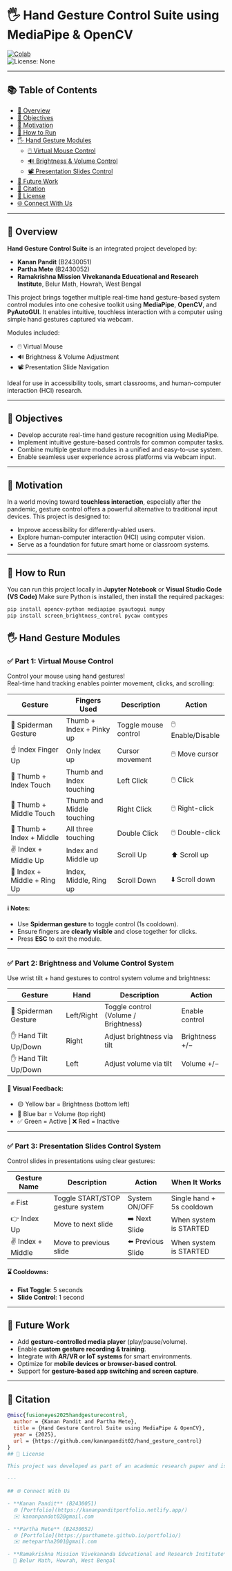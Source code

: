 # 🖐️ Hand Gesture Control Suite using MediaPipe & OpenCV

[![Colab](https://img.shields.io/badge/Google%20Colab-%23000000.svg?logo=googlecolab&logoColor=white)](https://colab.research.google.com/drive/1Y4Mc3SkkGYlL9fyfsZeUveqfEqUZ8j_3?usp=drive_open)  
![License: None](https://img.shields.io/badge/License-None-lightgrey)

---

## 📚 Table of Contents

- [📖 Overview](#-overview)  
- [🎯 Objectives](#-objectives)  
- [🧠 Motivation](#-motivation)  
- [🚀 How to Run](#-how-to-run)  
- [🖐️ Hand Gesture Modules](#-hand-gesture-modules)  
  - [🖱️ Virtual Mouse Control](#️-part-1-virtual-mouse-control)  
  - [🔊 Brightness & Volume Control](#-part-2-brightness-and-volume-control-system)  
  - [📽️ Presentation Slides Control](#️-part-3-presentation-slides-control-system)  
- [🔮 Future Work](#-future-work)  
- [📢 Citation](#-citation)  
- [📄 License](#-license)  
- [🌐 Connect With Us](#-connect-with-us)

---

## 📖 Overview

**Hand Gesture Control Suite** is an integrated project developed by:

- **Kanan Pandit** (B2430051)  
- **Partha Mete** (B2430052)  
- **Ramakrishna Mission Vivekananda Educational and Research Institute**, Belur Math, Howrah, West Bengal

This project brings together multiple real-time hand gesture-based system control modules into one cohesive toolkit using **MediaPipe**, **OpenCV**, and **PyAutoGUI**. It enables intuitive, touchless interaction with a computer using simple hand gestures captured via webcam.

Modules included:
- 🖱️ Virtual Mouse  
- 🔊 Brightness & Volume Adjustment  
- 📽️ Presentation Slide Navigation  

Ideal for use in accessibility tools, smart classrooms, and human-computer interaction (HCI) research.

---

## 🎯 Objectives

- Develop accurate real-time hand gesture recognition using MediaPipe.
- Implement intuitive gesture-based controls for common computer tasks.
- Combine multiple gesture modules in a unified and easy-to-use system.
- Enable seamless user experience across platforms via webcam input.

---

## 🧠 Motivation

In a world moving toward **touchless interaction**, especially after the pandemic, gesture control offers a powerful alternative to traditional input devices. This project is designed to:
- Improve accessibility for differently-abled users.
- Explore human-computer interaction (HCI) using computer vision.
- Serve as a foundation for future smart home or classroom systems.

---

## 🚀 How to Run

You can run this project locally in **Jupyter Notebook** or **Visual Studio Code (VS Code)**
Make sure Python is installed, then install the required packages:
```bash
pip install opencv-python mediapipe pyautogui numpy
pip install screen_brightness_control pycaw comtypes
```





## 🖐️ Hand Gesture Modules

### ✅ Part 1: Virtual Mouse Control

Control your mouse using hand gestures!  
Real-time hand tracking enables pointer movement, clicks, and scrolling:

| Gesture                       | Fingers Used                       | Description           | Action             |
|------------------------------|------------------------------------|------------------------|--------------------|
| 🤘 Spiderman Gesture         | Thumb + Index + Pinky up           | Toggle mouse control   | 🖱️ Enable/Disable   |
| ☝️ Index Finger Up           | Only Index up                      | Cursor movement        | 🖱️ Move cursor      |
| 🤏 Thumb + Index Touch       | Thumb and Index touching           | Left Click             | 🖱️ Click            |
| 🤏 Thumb + Middle Touch      | Thumb and Middle touching          | Right Click            | 🖱️ Right-click      |
| 🤏 Thumb + Index + Middle    | All three touching                 | Double Click           | 🖱️ Double-click     |
| ✌️ Index + Middle Up         | Index and Middle up                | Scroll Up              | ⬆️ Scroll up        |
| 🖖 Index + Middle + Ring Up  | Index, Middle, Ring up             | Scroll Down            | ⬇️ Scroll down      |

#### ℹ️ Notes:
- Use **Spiderman gesture** to toggle control (1s cooldown).
- Ensure fingers are **clearly visible** and close together for clicks.
- Press **ESC** to exit the module.

---

### ✅ Part 2: Brightness and Volume Control System

Use wrist tilt + hand gestures to control system volume and brightness:

| Gesture               | Hand        | Description                        | Action             |
|-----------------------|-------------|------------------------------------|--------------------|
| 🤘 Spiderman Gesture  | Left/Right  | Toggle control (Volume / Brightness) | Enable control     |
| ✋ Hand Tilt Up/Down  | Right       | Adjust brightness via tilt         | Brightness +/−     |
| ✋ Hand Tilt Up/Down  | Left        | Adjust volume via tilt             | Volume +/−         |

#### 🔎 Visual Feedback:
- 🟡 Yellow bar = Brightness (bottom left)  
- 🔵 Blue bar = Volume (top right)  
- ✅ Green = Active | ❌ Red = Inactive

---

### ✅ Part 3: Presentation Slides Control System

Control slides in presentations using clear gestures:

| Gesture Name       | Description                      | Action             | When It Works                |
|--------------------|----------------------------------|--------------------|------------------------------|
| ✊ Fist             | Toggle START/STOP gesture system | System ON/OFF      | Single hand + 5s cooldown    |
| 👉 Index Up        | Move to next slide               | ➡️ Next Slide      | When system is STARTED       |
| ✌️ Index + Middle  | Move to previous slide           | ⬅️ Previous Slide  | When system is STARTED       |

#### ⌛ Cooldowns:
- **Fist Toggle**: 5 seconds  
- **Slide Control**: 1 second

---

## 🔮 Future Work

- Add **gesture-controlled media player** (play/pause/volume).
- Enable **custom gesture recording & training**.
- Integrate with **AR/VR or IoT systems** for smart environments.
- Optimize for **mobile devices or browser-based control**.
- Support for **gesture-based app switching and screen capture**.

---

## 📢 Citation

```bibtex
@misc{fusioneyes2025handgesturecontrol,
  author = {Kanan Pandit and Partha Mete},
  title = {Hand Gesture Control Suite using MediaPipe & OpenCV},
  year = {2025},
  url = {https://github.com/kananpandit02/hand_gesture_control}
}
## 📄 License

This project was developed as part of an academic research paper and is **not licensed for public use or redistribution**.

---

## 🌐 Connect With Us

- **Kanan Pandit** (B2430051)  
  🌐 [Portfolio](https://kananpanditportfolio.netlify.app/)  
  ✉️ kananpandot02@gmail.com  

- **Partha Mete** (B2430052)  
  🌐 [Portfolio](https://parthamete.github.io/portfolio/)  
  ✉️ metepartha2001@gmail.com  

- **Ramakrishna Mission Vivekananda Educational and Research Institute**  
  📍 Belur Math, Howrah, West Bengal

